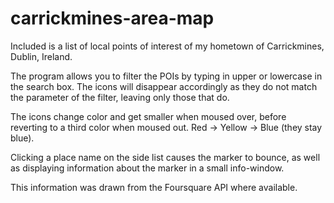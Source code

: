 # carrickmines-area-map

Included is a list of local points of interest of my hometown of Carrickmines, Dublin, Ireland.


The program allows you to filter the POIs by typing in upper or lowercase in the search box.
The icons will disappear accordingly as they do not match the parameter of the filter, leaving only 
those that do.

The icons change color and get smaller when moused over, before reverting to a third color when
moused out. Red -> Yellow -> Blue (they stay blue).

Clicking a place name on the side list causes the marker to bounce, as well 
as displaying information about the marker in a small info-window.

This information was drawn from the Foursquare API where available.
